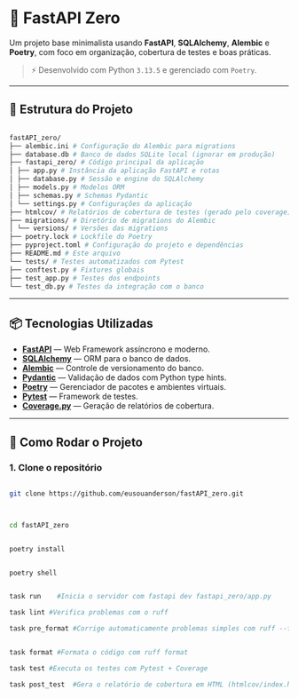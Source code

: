 # 🚀 FastAPI Zero

Um projeto base minimalista usando **FastAPI**, **SQLAlchemy**, **Alembic** e **Poetry**, com foco em organização, cobertura de testes e boas práticas.

> ⚡ Desenvolvido com Python `3.13.5` e gerenciado com `Poetry`.

---

## 📁 Estrutura do Projeto

```bash

fastAPI_zero/
├── alembic.ini # Configuração do Alembic para migrations
├── database.db # Banco de dados SQLite local (ignorar em produção)
├── fastapi_zero/ # Código principal da aplicação
│ ├── app.py # Instância da aplicação FastAPI e rotas
│ ├── database.py # Sessão e engine do SQLAlchemy
│ ├── models.py # Modelos ORM
│ ├── schemas.py # Schemas Pydantic
│ └── settings.py # Configurações da aplicação
├── htmlcov/ # Relatórios de cobertura de testes (gerado pelo coverage)
├── migrations/ # Diretório de migrations do Alembic
│ └── versions/ # Versões das migrations
├── poetry.lock # Lockfile do Poetry
├── pyproject.toml # Configuração do projeto e dependências
├── README.md # Este arquivo
└── tests/ # Testes automatizados com Pytest
├── conftest.py # Fixtures globais
├── test_app.py # Testes dos endpoints
└── test_db.py # Testes da integração com o banco

```


---

## 📦 Tecnologias Utilizadas

- **[FastAPI](https://fastapi.tiangolo.com/)** — Web Framework assíncrono e moderno.
- **[SQLAlchemy](https://www.sqlalchemy.org/)** — ORM para o banco de dados.
- **[Alembic](https://alembic.sqlalchemy.org/)** — Controle de versionamento do banco.
- **[Pydantic](https://docs.pydantic.dev/)** — Validação de dados com Python type hints.
- **[Poetry](https://python-poetry.org/)** — Gerenciador de pacotes e ambientes virtuais.
- **[Pytest](https://docs.pytest.org/)** — Framework de testes.
- **[Coverage.py](https://coverage.readthedocs.io/)** — Geração de relatórios de cobertura.

---

## 🚀 Como Rodar o Projeto

### 1. Clone o repositório

```bash

git clone https://github.com/eusouanderson/fastAPI_zero.git

```
```bash


cd fastAPI_zero
```
```bash

poetry install
```
```bash

poetry shell
```
```bash

task run	#Inicia o servidor com fastapi dev fastapi_zero/app.py

```
```bash
task lint #Verifica problemas com o ruff

```
```bash
task pre_format	#Corrige automaticamente problemas simples com ruff --fix
```
```bash

task format	#Formata o código com ruff format

```
```bash
task test #Executa os testes com Pytest + Coverage

```
```bash
task post_test	#Gera o relatório de cobertura em HTML (htmlcov/index.html)
